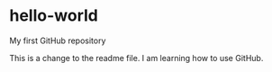 # hello-world
My first GitHub repository

This is a change to the readme file. I am learning how to use GitHub.

